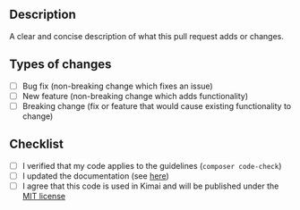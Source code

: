 ## Description
A clear and concise description of what this pull request adds or changes.

## Types of changes
- [ ] Bug fix (non-breaking change which fixes an issue)
- [ ] New feature (non-breaking change which adds functionality)
- [ ] Breaking change (fix or feature that would cause existing functionality to change)

## Checklist
- [ ] I verified that my code applies to the guidelines (`composer code-check`)
- [ ] I updated the documentation (see [here](https://github.com/kimai/www.kimai.org/tree/master/_documentation))
- [ ] I agree that this code is used in Kimai and will be published under the [MIT license](https://github.com/kevinpapst/kimai2/blob/master/LICENSE)
